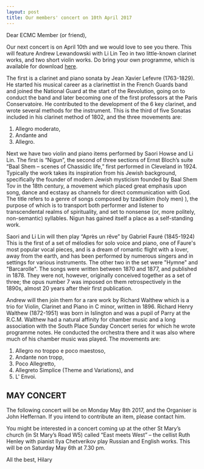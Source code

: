 ```yaml
---
layout: post
title: Our members' concert on 10th April 2017
---
```

Dear ECMC Member (or friend),
 
Our next concert is on April 10th and we would love to see you there. 
This will feature Andrew Lewandowski with Li Lin Teo in two little-known 
clarinet works, and two short violin works. Do bring your own programme, 
which is available for download [here](/assets/programmes/Programme_17.04.pdf).
 
The first is a clarinet and piano sonata by Jean Xavier Lefevre (1763-1829). 
He started his musical career as a clarinettist  in the French Guards band 
and joined the National Guard at the start of the Revolution, going on to 
conduct the band and later becoming one of the first professors at the Paris 
Conservatoire. He contributed to the development of the 6 key clarinet, and 
wrote several methods for the instrument. This is the third of five Sonatas 
included in his clarinet method of 1802, and the three movements are: 
  1.  Allegro moderato, 
  2.  Andante and 
  3.  Allegro.
 
Next we have two violin and piano items performed by Saori Howse and Li Lin. 
The first is “Nigun”, the second of three sections of Ernst Bloch’s suite 
“Baal Shem – scenes of Chassidic life,” first performed in Cleveland in 1924. 
Typically the work takes its inspiration from his Jewish background, specifically 
the founder of modern Jewish mysticism founded by Baal Shem Tov in the 18th 
century, a movement  which placed great emphasis upon song, dance and ecstasy 
as channels for direct communication with God. The title refers to a  genre 
of songs composed by tzaddikim (holy men) ), the purpose of which is to 
transport both performer and listener to transcendental realms of spirituality, 
and set  to nonsense (or, more politely, non-semantic) syllables. Nigun has 
gained itself a place as a self-standing work.
 
Saori and Li Lin will then play “Après un rêve” by Gabriel Fauré (1845-1924) 
This is the first of a set of mélodies for solo voice and piano, one of 
Faure's most popular vocal pieces, and is a dream of romantic flight with 
a lover, away from the earth, and has been performed by numerous singers and 
in settings for various instruments. The other two in the set were  "Hymne" 
and "Barcarolle". The songs were written between 1870 and 1877, and published 
in 1878. They were not, however, originally conceived together as a set of 
three; the opus number 7 was imposed on them retrospectively in the 1890s, 
almost 20 years after their first publication.
 
Andrew will then join them for a rare work by Richard Walthew which is a 
trio for Violin, Clarinet and Piano in C minor, written in 1896.  Richard 
Henry Walthew (1872-1951) was born in Islington and was a pupil of Parry 
at the R.C.M. Walthew had a natural affinity for chamber music and a long 
association with the South Place Sunday Concert series for which he wrote 
programme notes. He conducted the orchestra there and it was also where much 
of his chamber music was played. The movements are: 
  1. Allegro no troppo e poco maestoso, 
  2. Andante non tropp,
  3. Poco Allegretto, 
  4. Allegreto Simplice (Theme and Variations), and 
  5. L' Envoi.

MAY CONCERT
-----------
The following concert will be on Monday May 8th 2017, and the Organiser is 
John Heffernan. If you intend to contribute an item, please contact him.
 
You might be interested in a concert coming up at the other St Mary’s church 
(in St Mary’s Road W5) called “East meets West” – the cellist  Ruth Henley 
with pianist  Ilya Chetverikov play Russian and English works.  This will 
be on Saturday May 6th at 7.30 pm.
 
All the best,
Hilary